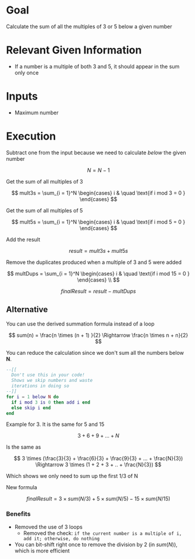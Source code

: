 # Goal
Calculate the sum of all the multiples of 3 or 5 below a given number

# Relevant Given Information
- If a number is a multiple of both 3 and 5, it should appear in the sum only once

# Inputs
- Maximum number

# Execution
Subtract one from the input because we need to calculate *below* the given number

$$
N = N - 1
$$

Get the sum of all multiples of 3

$$
mult3s = \sum_{i = 1}^N
\begin{cases}
i & \quad \text{if i mod 3 = 0 }
\end{cases}
$$

Get the sum of all multiples of 5

$$
mult5s = \sum_{i = 1}^N
\begin{cases}
i & \quad \text{if i mod 5 = 0 }
\end{cases}
$$

Add the result

$$
result = mult3s + mult5s
$$

Remove the duplicates produced when a multiple of 3 and 5 were added

$$
multDups = \sum_{i = 1}^N
\begin{cases}
i & \quad \text{if i mod 15 = 0 }
\end{cases} \\
$$

$$
finalResult = result - multDups
$$

## Alternative
You can use the derived summation formula instead of a loop

$$
sum(n) = \frac{n \times (n + 1) }{2} \Rightarrow \frac{n \times n + n}{2}
$$

You can reduce the calculation since we don't sum all the numbers below **N**.

```lua
--[[
  Don't use this in your code!
  Shows we skip numbers and waste
  iterations in doing so
--]]
for i = 1 below N do
  if i mod 3 is 0 then add i end
  else skip i end
end
```
Example for 3. It is the same for 5 and 15

$$
3 + 6 + 9 + ... + N
$$

Is the same as

$$
3 \times (\frac{3}{3} + \frac{6}{3} + \frac{9}{3} + ... + \frac{N}{3}) \Rightarrow 3 \times (1 + 2 + 3 + .. + \frac{N}{3})
$$

Which shows we only need to sum up the first 1/3 of N

New formula

$$
finalResult = 3 \times sum(N / 3) + 5 \times sum(N / 5) - 15 \times sum(N / 15)
$$

### Benefits
- Removed the use of 3 loops
  - Removed the check: `if the current number is a multiple of i, add it; otherwise, do nothing`
- You can bit-shift right once to remove the division by 2 (in $sum(N)$), which is more efficient